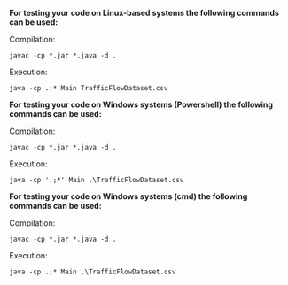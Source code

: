**For testing your code on Linux-based systems the following commands can be used:**

Compilation:

    javac -cp *.jar *.java -d .

Execution:

    java -cp .:* Main TrafficFlowDataset.csv

**For testing your code on Windows systems (Powershell) the following commands can be used:**

Compilation:

    javac -cp *.jar *.java -d .

Execution:

    java -cp '.;*' Main .\TrafficFlowDataset.csv

**For testing your code on Windows systems (cmd) the following commands can be used:**

Compilation:

    javac -cp *.jar *.java -d .

Execution:

    java -cp .;* Main .\TrafficFlowDataset.csv
